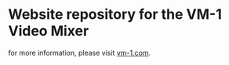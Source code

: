 # Website repository for the VM-1 Video Mixer

for more information, please visit [vm-1.com](https://vm-1.com).